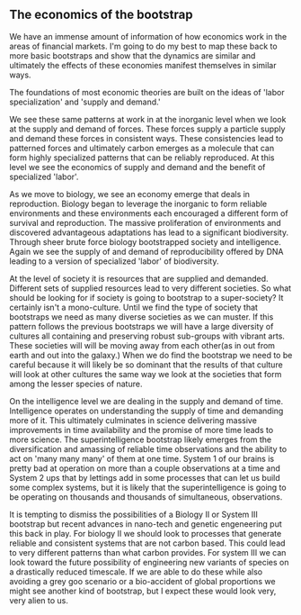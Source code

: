 
## The economics of the bootstrap

We have an immense amount of information of how economics work in the areas of financial markets. I'm going to do my best to map these back to more basic bootstraps and show that the dynamics are similar and ultimately the effects of these economies manifest themselves in similar ways.

The foundations of most economic theories are built on the ideas of 'labor specialization' and 'supply and demand.'

We see these same patterns at work in at the inorganic level when we look at the supply and demand of forces. These forces supply a particle supply and demand these forces in consistent ways. These consistencies lead to patterned forces and ultimately carbon emerges as a molecule that can form highly specialized patterns that can be reliably reproduced. At this level we see the economics of supply and demand and the benefit of specialized 'labor'.

As we move to biology, we see an economy emerge that deals in reproduction. Biology began to leverage the inorganic to form reliable environments and these environments each encouraged a different form of survival and reproduction. The massive proliferation of environments and discovered advantageous adaptations has lead to a significant biodiversity. Through sheer brute force biology bootstrapped society and intelligence. Again we see the supply of and demand of reproducibility offered by DNA leading to a version of specialized 'labor' of biodiversity.

At the level of society it is resources that are supplied and demanded. Different sets of supplied resources lead to very different societies. So what should be looking for if society is going to bootstrap to a super-society? It certainly isn't a mono-culture. Until we find the type of society that bootstraps we need as many diverse societies as we can muster. If this pattern follows the previous bootstraps we will have a large diversity of cultures all containing and preserving robust sub-groups with vibrant arts. These societies will will be moving away from each other(as in out from earth and out into the galaxy.) When we do find the bootstrap we need to be careful because it will likely be so dominant that the results of that culture will look at other cultures the same way we look at the societies that form among the lesser species of nature.

On the intelligence level we are dealing in the supply and demand of time. Intelligence operates on understanding the supply of time and demanding more of it. This ultimately culminates in science delivering massive improvements in time availability and the promise of more time leads to more science. The superintelligence bootstrap likely emerges from the diversification and amassing of reliable time observations and the ability to act on 'many many many' of them at one time. System 1 of our brains is pretty bad at operation on more than a couple observations at a time and System 2 ups that by lettings add in some processes that can let us build some complex systems, but it is likely that the superintelligence is going to be operating on thousands and thousands of simultaneous, observations.

It is tempting to dismiss the possibilities of a Biology II or System III bootstrap but recent advances in nano-tech and genetic engeneering put this back in play. For biology II we should look to processes that generate reliable and consistent systems that are not carbon based. This could lead to very different patterns than what carbon provides. For system III we can look toward the future possibility of engineering new variants of species on a drastically reduced timescale. If we are able to do these while also avoiding a grey goo scenario or a bio-accident of global proportions we might see another kind of bootstrap, but I expect these would look very, very alien to us.




